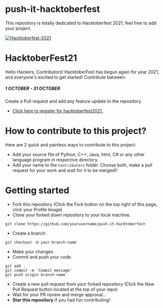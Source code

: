 # push-it-hacktoberfest
This repository is totally dedicated to Hacktoberfest 2021, feel free to add your project.

[![Hacktoberfest-2021](https://user-images.githubusercontent.com/69968468/137584091-859dc875-4228-4a52-9afd-c9bc2f6206b7.png)](https://hacktoberfest.digitalocean.com/)

# HacktoberFest21
Hello Hackers, Contributors! HacktoberFest has begun again for year 2021, and everyone's excited to get started! Contribute between:

##### 1 OCTOBER - 31 OCTOBER
Create a Pull request and add any feature update to the repository.

- [Click here to register for hacktoberfest2021.](https://hacktoberfest.digitalocean.com/)
# How to contribute to this project?
Here are 2 quick and painless ways to contribute to this project:

- Add your source file of Python, C++, Java, html, C# or any other language program in respective directory.
- Add your name to the `Contributors` folder.
Choose both, make a pull request for your work and wait for it to be merged!!

# Getting started
- Fork this repository (Click the Fork button on the top right of this page, click your Profile Image)
- Clone your forked down repository to your local machine.
```
git clone https://github.com/yourusername/push-it-hacktoberfest
```
- Create a branch
```
git checkout -b your-branch-name
```
- Make your changes.
- Commit and push your code.
```
git add .
git commit -m 'Commit message'
git push origin branch-name
```
- Create a new pull request from your forked repository (Click the New Pull Request button located at the top of your repo)
- Wait for your PR review and merge approval...
- **Star this repository** if you had fun contributing!
